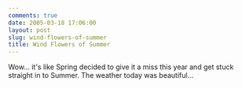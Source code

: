 ```yaml
---
comments: true
date: 2005-03-18 17:06:00
layout: post
slug: wind-flowers-of-summer
title: Wind Flowers of Summer
---
```


Wow... it's like Spring decided to give it a miss this year and get stuck straight in to Summer.  The weather today was beautiful...
